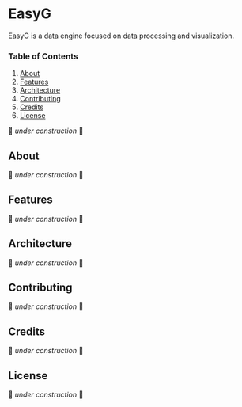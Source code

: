 # EasyG

EasyG is a data engine focused on data processing and visualization. 

### Table of Contents

<ol>
  <li><a href="#about">About</a></li>
  <li><a href="#features">Features</a></li>
  <li><a href="#arquitecture">Architecture</a></li>
  <li><a href="#contributing">Contributing</a></li>
  <li><a href="#credits">Credits</a></li>
  <li><a href="#license">License</a></li>
</ol>

🚧 *under construction* 🚧

## About

🚧 *under construction* 🚧

## Features 

🚧 *under construction* 🚧

## Architecture 

🚧 *under construction* 🚧

## Contributing

🚧 *under construction* 🚧

## Credits

🚧 *under construction* 🚧

## License

🚧 *under construction* 🚧